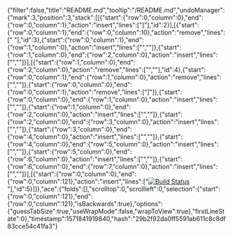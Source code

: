 {"filter":false,"title":"README.md","tooltip":"/README.md","undoManager":{"mark":3,"position":3,"stack":[[{"start":{"row":0,"column":0},"end":{"row":0,"column":1},"action":"insert","lines":["]"],"id":2}],[{"start":{"row":0,"column":1},"end":{"row":0,"column":10},"action":"remove","lines":["         "],"id":3},{"start":{"row":0,"column":1},"end":{"row":1,"column":0},"action":"insert","lines":["",""]},{"start":{"row":1,"column":0},"end":{"row":2,"column":0},"action":"insert","lines":["",""]}],[{"start":{"row":1,"column":0},"end":{"row":2,"column":0},"action":"remove","lines":["",""],"id":4},{"start":{"row":0,"column":1},"end":{"row":1,"column":0},"action":"remove","lines":["",""]},{"start":{"row":0,"column":0},"end":{"row":0,"column":1},"action":"remove","lines":["]"]},{"start":{"row":0,"column":0},"end":{"row":1,"column":0},"action":"insert","lines":["",""]},{"start":{"row":1,"column":0},"end":{"row":2,"column":0},"action":"insert","lines":["",""]},{"start":{"row":2,"column":0},"end":{"row":3,"column":0},"action":"insert","lines":["",""]},{"start":{"row":3,"column":0},"end":{"row":4,"column":0},"action":"insert","lines":["",""]},{"start":{"row":4,"column":0},"end":{"row":5,"column":0},"action":"insert","lines":["",""]},{"start":{"row":5,"column":0},"end":{"row":6,"column":0},"action":"insert","lines":["",""]},{"start":{"row":6,"column":0},"end":{"row":7,"column":0},"action":"insert","lines":["",""]}],[{"start":{"row":0,"column":0},"end":{"row":0,"column":121},"action":"insert","lines":["[![Build Status](https://travis-ci.org/LiamB123/excommerce.svg?branch=master)](https://travis-ci.org/LiamB123/excommerce)"],"id":5}]]},"ace":{"folds":[],"scrolltop":0,"scrollleft":0,"selection":{"start":{"row":0,"column":121},"end":{"row":0,"column":121},"isBackwards":true},"options":{"guessTabSize":true,"useWrapMode":false,"wrapToView":true},"firstLineState":0},"timestamp":1571841919840,"hash":"29b2f92da0ff5591ab611c8c8df83cce54c41fa3"}
